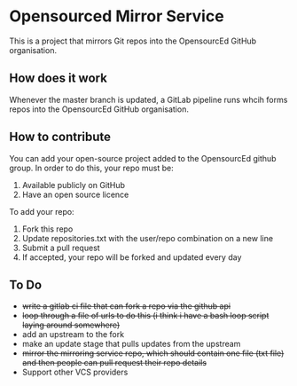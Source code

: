 # Opensourced Mirror Service

This is a project that mirrors Git repos into the OpensourcEd GitHub organisation.

## How does it work

Whenever the master branch is updated, a GitLab pipeline runs whcih forms repos
into the OpensourcEd GitHub organisation.

## How to contribute

You can add your open-source project added to the OpensourcEd github group. In 
order to do this, your repo must be:

1.  Available publicly on GitHub
2.  Have an open source licence 

To add your repo:

1.  Fork this repo
2.  Update repositories.txt with the user/repo combination on a new line
3.  Submit a pull request
4.  If accepted, your repo will be forked and updated every day

## To Do

- ~~write a gitlab ci file that can fork a repo via the github api~~
- ~~loop through a file of urls to do this (i think i have a bash loop script laying around somewhere)~~
- add an upstream to the fork
- make an update stage that pulls updates from the upstream
- ~~mirror the mirroring service repo, which should contain one file (txt file) and then people can pull request their repo details~~
- Support other VCS providers